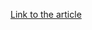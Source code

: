 [Link to the article](https://cybersecuritynews.com/threat-actors-exploiting-ivanti-connect-secure-vulnerabilities/)
